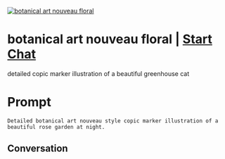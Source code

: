
[![botanical art nouveau floral](https://flow-prompt-covers.s3.us-west-1.amazonaws.com/icon/Flat/i21.png)](https://gptcall.net/chat.html?data=%7B%22contact%22%3A%7B%22id%22%3A%222AXB_UH3hYKgH6_p5bt47%22%2C%22flow%22%3Atrue%7D%7D)
# botanical art nouveau floral | [Start Chat](https://gptcall.net/chat.html?data=%7B%22contact%22%3A%7B%22id%22%3A%222AXB_UH3hYKgH6_p5bt47%22%2C%22flow%22%3Atrue%7D%7D)
detailed copic marker illustration of a beautiful greenhouse cat

# Prompt

```
Detailed botanical art nouveau style copic marker illustration of a beautiful rose garden at night.
```

## Conversation




